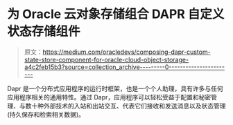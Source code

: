 # 为 Oracle 云对象存储组合 DAPR 自定义状态存储组件

> 原文：<https://medium.com/oracledevs/composing-dapr-custom-state-store-component-for-oracle-cloud-object-storage-a4c2feb15b3?source=collection_archive---------0----------------------->

Dapr 是一个分布式应用程序的运行时框架，也是一个个人助理，具有许多与任何应用程序相关的通用特性。通过 Dapr，应用程序可以轻松受益于配置和秘密管理、与数十种外部技术的入站和出站交互、代表它们接收和发送消息以及状态管理(持久保存和检索相关数据)。